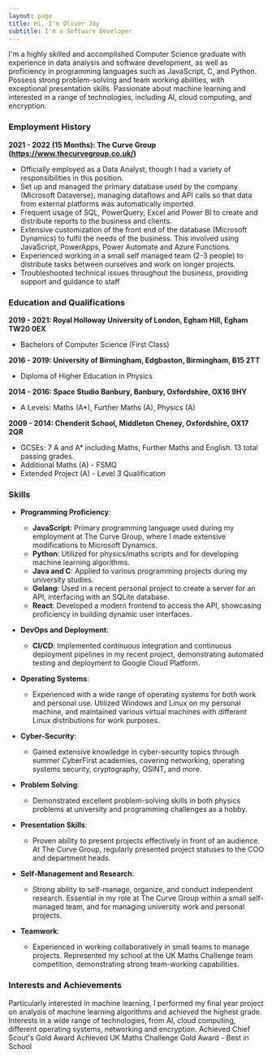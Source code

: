 ```yaml
---
layout: page
title: Hi, I'm Oliver Jay
subtitle: I'm a Software Developer
---
```


I'm a highly skilled and accomplished Computer Science graduate with experience in data analysis and software development, as well as proficiency in programming languages such as JavaScript, C, and Python. Possess strong problem-solving and team working abilities, with exceptional presentation skills. Passionate about machine learning and interested in a range of technologies, including AI, cloud computing, and encryption.

### Employment History

**2021 - 2022 (15 Months): The Curve Group (https://www.thecurvegroup.co.uk/)**

-   Officially employed as a Data Analyst, though I had a variety of responsibilities in this position.
-   Set up and managed the primary database used by the company (Microsoft Dataverse), managing dataflows and API calls so that data from external platforms was automatically imported.
-   Frequent usage of SQL, PowerQuery, Excel and Power BI to create and distribute reports to the business and clients.
-   Extensive customization of the front end of the database (Microsoft Dynamics) to fulfil the needs of the business. This involved using JavaScript, PowerApps, Power Automate and Azure Functions.
-   Experienced working in a small self managed team (2-3 people) to distribute tasks between ourselves and work on longer projects.
-   Troubleshooted technical issues throughout the business, providing support and guidance to staff

### Education and Qualifications

**2019 - 2021: Royal Holloway University of London, Egham Hill, Egham TW20 0EX**

-   Bachelors of Computer Science (First Class)

**2016 - 2019: University of Birmingham, Edgbaston, Birmingham, B15 2TT**

-   Diploma of Higher Education in Physics

**2014 - 2016: Space Studio Banbury, Banbury, Oxfordshire, OX16 9HY**

-   A Levels: Maths (A\*), Further Maths (A), Physics (A)

**2009 - 2014: Chenderit School, Middleton Cheney, Oxfordshire, OX17 2QR**

-   GCSEs: 7 A and A\* including Maths, Further Maths and English. 13 total passing grades.
-   Additional Maths (A) - FSMQ
-   Extended Project (A) - Level 3 Qualification

### Skills

- **Programming Proficiency**:
    - **JavaScript**: Primary programming language used during my employment at The Curve Group, where I made extensive modifications to Microsoft Dynamics.
    - **Python**: Utilized for physics/maths scripts and for developing machine learning algorithms.
    - **Java and C**: Applied to various programming projects during my university studies.
    - **Golang**: Used in a recent personal project to create a server for an API, interfacing with an SQLite database.
    - **React**: Developed a modern frontend to access the API, showcasing proficiency in building dynamic user interfaces.

- **DevOps and Deployment**:
    - **CI/CD**: Implemented continuous integration and continuous deployment pipelines in my recent project, demonstrating automated testing and deployment to Google Cloud Platform.

- **Operating Systems**:
    - Experienced with a wide range of operating systems for both work and personal use. Utilized Windows and Linux on my personal machine, and maintained various virtual machines with different Linux distributions for work purposes.

- **Cyber-Security**:
    - Gained extensive knowledge in cyber-security topics through summer CyberFirst academies, covering networking, operating systems security, cryptography, OSINT, and more.

- **Problem Solving**:
    - Demonstrated excellent problem-solving skills in both physics problems at university and programming challenges as a hobby.

- **Presentation Skills**:
    - Proven ability to present projects effectively in front of an audience. At The Curve Group, regularly presented project statuses to the COO and department heads.

- **Self-Management and Research**:
    - Strong ability to self-manage, organize, and conduct independent research. Essential in my role at The Curve Group within a small self-managed team, and for managing university work and personal projects.

- **Teamwork**:
    - Experienced in working collaboratively in small teams to manage projects. Represented my school at the UK Maths Challenge team competition, demonstrating strong team-working capabilities.

### Interests and Achievements

Particularly interested in machine learning, I performed my final year project on analysis of machine learning algorithms and achieved the highest grade.
Interests in a wide range of technologies, from AI, cloud computing, different operating systems, networking and encryption.
Achieved Chief Scout's Gold Award
Achieved UK Maths Challenge Gold Award - Best in School
